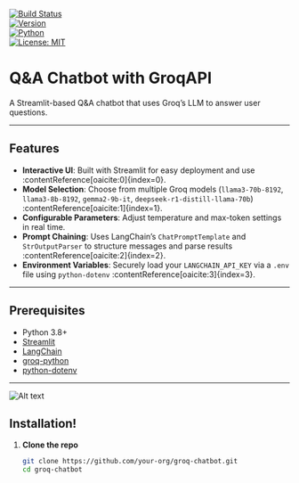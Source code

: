 <!-- Badges: Status, Version, Python, License -->
[![Build Status](https://img.shields.io/badge/build-passing-brightgreen?style=for-the-badge)](https://github.com/your-org/groq-chatbot/actions)  
[![Version](https://img.shields.io/badge/version-1.0.0-blue?style=for-the-badge)](https://github.com/your-org/groq-chatbot/releases)  
[![Python](https://img.shields.io/badge/python-3.8%2B-blue?style=for-the-badge)](https://www.python.org/)  
[![License: MIT](https://img.shields.io/badge/license-MIT-green?style=for-the-badge)](LICENSE)  

# Q&A Chatbot with GroqAPI

A Streamlit-based Q&A chatbot that uses Groq’s LLM to answer user questions.

---

## Features

- **Interactive UI**: Built with Streamlit for easy deployment and use :contentReference[oaicite:0]{index=0}.  
- **Model Selection**: Choose from multiple Groq models (`llama3-70b-8192`, `llama3-8b-8192`, `gemma2-9b-it`, `deepseek-r1-distill-llama-70b`) :contentReference[oaicite:1]{index=1}.  
- **Configurable Parameters**: Adjust temperature and max-token settings in real time.  
- **Prompt Chaining**: Uses LangChain’s `ChatPromptTemplate` and `StrOutputParser` to structure messages and parse results :contentReference[oaicite:2]{index=2}.  
- **Environment Variables**: Securely load your `LANGCHAIN_API_KEY` via a `.env` file using `python-dotenv` :contentReference[oaicite:3]{index=3}.

---

## Prerequisites

- Python 3.8+  
- [Streamlit](https://streamlit.io/)  
- [LangChain](https://github.com/langchain-ai/langchain)  
- [groq-python](https://pypi.org/project/groq-python/)  
- [python-dotenv](https://pypi.org/project/python-dotenv/)  

---
![Alt text](https://github.com/user-attachments/assets/b6c5974b-3bd9-4ff1-8701-b756f1d1ee83)



## Installation!


1. **Clone the repo**  
   ```bash
   git clone https://github.com/your-org/groq-chatbot.git
   cd groq-chatbot

   
